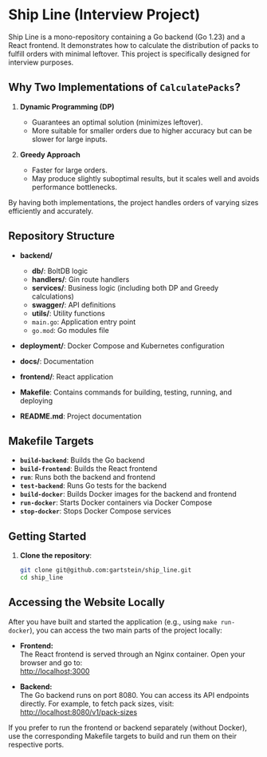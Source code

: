 # Ship Line (Interview Project)

Ship Line is a mono-repository containing a Go backend (Go 1.23) and a React frontend. It demonstrates how to calculate the distribution of packs to fulfill orders with minimal leftover. This project is specifically designed for interview purposes.

## Why Two Implementations of `CalculatePacks`?

1. **Dynamic Programming (DP)**
    - Guarantees an optimal solution (minimizes leftover).
    - More suitable for smaller orders due to higher accuracy but can be slower for large inputs.

2. **Greedy Approach**
    - Faster for large orders.
    - May produce slightly suboptimal results, but it scales well and avoids performance bottlenecks.

By having both implementations, the project handles orders of varying sizes efficiently and accurately.

## Repository Structure

- **backend/**
    - **db/**: BoltDB logic
    - **handlers/**: Gin route handlers
    - **services/**: Business logic (including both DP and Greedy calculations)
    - **swagger/**: API definitions
    - **utils/**: Utility functions
    - `main.go`: Application entry point
    - `go.mod`: Go modules file

- **deployment/**: Docker Compose and Kubernetes configuration
- **docs/**: Documentation
- **frontend/**: React application
- **Makefile**: Contains commands for building, testing, running, and deploying
- **README.md**: Project documentation

## Makefile Targets

- **`build-backend`**: Builds the Go backend
- **`build-frontend`**: Builds the React frontend
- **`run`**: Runs both the backend and frontend
- **`test-backend`**: Runs Go tests for the backend
- **`build-docker`**: Builds Docker images for the backend and frontend
- **`run-docker`**: Starts Docker containers via Docker Compose
- **`stop-docker`**: Stops Docker Compose services


## Getting Started

1. **Clone the repository**:
   ```bash
   git clone git@github.com:gartstein/ship_line.git
   cd ship_line

## Accessing the Website Locally

After you have built and started the application (e.g., using `make run-docker`), you can access the two main parts of the project locally:

- **Frontend:**  
  The React frontend is served through an Nginx container. Open your browser and go to:  
  [http://localhost;3000](http://localhost:3000)

- **Backend:**  
  The Go backend runs on port 8080. You can access its API endpoints directly. For example, to fetch pack sizes, visit:  
  [http://localhost:8080/v1/pack-sizes](http://localhost:8080/v1/pack-sizes)

If you prefer to run the frontend or backend separately (without Docker), use the corresponding Makefile targets to build and run them on their respective ports.